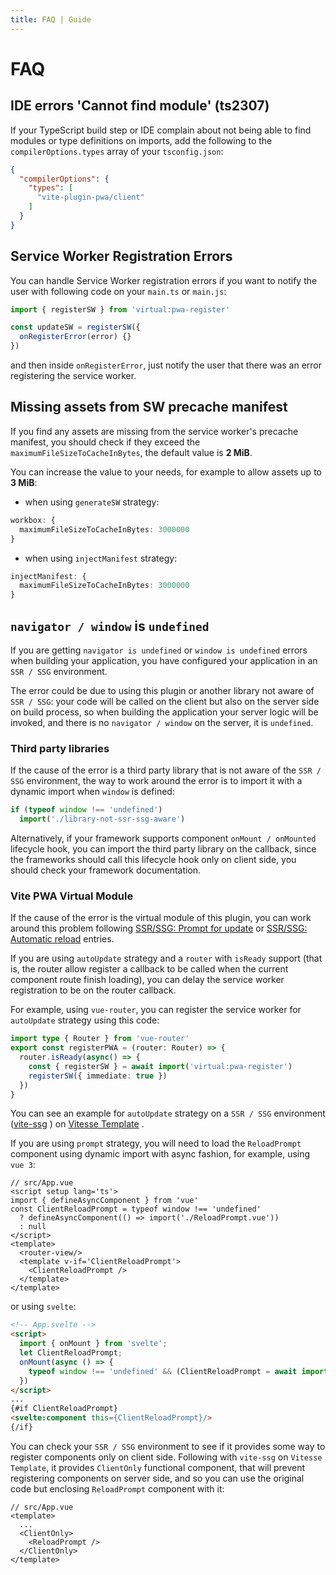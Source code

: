 ```yaml
---
title: FAQ | Guide
---
```


# FAQ

## IDE errors 'Cannot find module' (ts2307)

If your TypeScript build step or IDE complain about not being able to find modules or type definitions on imports, 
add the following to the `compilerOptions.types` array of your `tsconfig.json`:

```json
{
  "compilerOptions": {
    "types": [
      "vite-plugin-pwa/client"
    ]
  }
}
```

## Service Worker Registration Errors

You can handle Service Worker registration errors if you want to notify the user with following code on your `main.ts` 
or `main.js`:

```ts
import { registerSW } from 'virtual:pwa-register'

const updateSW = registerSW({
  onRegisterError(error) {}
})
```

and then inside `onRegisterError`, just notify the user that there was an error registering the service worker.

## Missing assets from SW precache manifest

If you find any assets are missing from the service worker's precache manifest, you should check if they exceed the
`maximumFileSizeToCacheInBytes`, the default value is **2 MiB**.

You can increase the value to your needs, for example to allow assets up to **3 MiB**:
- when using `generateSW` strategy:
```ts
workbox: {
  maximumFileSizeToCacheInBytes: 3000000
}
```
- when using `injectManifest` strategy:
```ts
injectManifest: {
  maximumFileSizeToCacheInBytes: 3000000
}
```

## `navigator / window` is `undefined`

If you are getting `navigator is undefined` or `window is undefined` errors when building your application, you have 
configured your application in an `SSR / SSG` environment.

The error could be due to using this plugin or another library not aware of `SSR / SSG`:  your code will be called on 
the client but also on the server side on build process, so when building the application your server logic will be 
invoked, and there is no `navigator / window` on the server, it is `undefined`.

### Third party libraries

If the cause of the error is a third party library that is not aware of the `SSR / SSG` environment, the way to work 
around the error is to import it with a dynamic import when `window` is defined:

```ts
if (typeof window !== 'undefined')
  import('./library-not-ssr-ssg-aware')  
```

Alternatively, if your framework supports component `onMount / onMounted` lifecycle hook, you can import the third 
party library on the callback, since the frameworks should call this lifecycle hook only on client side, you should
check your framework documentation.

### Vite PWA Virtual Module

If the cause of the error is the virtual module of this plugin, you can work around this problem following 
[SSR/SSG: Prompt for update](/guide/prompt-for-update.html#ssr-ssg) or
[SSR/SSG: Automatic reload](/guide/auto-update.html#ssr-ssg) entries.

If you are using `autoUpdate` strategy and a `router` with `isReady` support (that is, the router allow register a callback
to be called when the current component route finish loading), you can delay the service worker registration to be on the 
router callback.

For example, using `vue-router`, you can register the service worker for `autoUpdate` strategy using this code:

```ts
import type { Router } from 'vue-router'
export const registerPWA = (router: Router) => {
  router.isReady(async() => {
    const { registerSW } = await import('virtual:pwa-register')
    registerSW({ immediate: true })
  })
}
```

You can see an example for `autoUpdate` strategy on a `SSR / SSG` environment ([vite-ssg](https://github.com/antfu/vite-ssg) <outbound-link />)
on [Vitesse Template](https://github.com/antfu/vitesse/blob/main/src/modules/pwa.ts) <outbound-link />. 

If you are using `prompt` strategy, you will need to load the `ReloadPrompt` component using dynamic import with async fashion,
for example, using `vue 3`:

```vue
// src/App.vue
<script setup lang='ts'>
import { defineAsyncComponent } from 'vue'
const ClientReloadPrompt = typeof window !== 'undefined' 
  ? defineAsyncComponent(() => import('./ReloadPrompt.vue'))
  : null
</script>
<template>
  <router-view/>
  <template v-if='ClientReloadPrompt'>
    <ClientReloadPrompt />
  </template>
</template>
```

or using `svelte`:

```html
<!-- App.svelte -->
<script>
  import { onMount } from 'svelte';
  let ClientReloadPrompt;
  onMount(async () => {
    typeof window !== 'undefined' && (ClientReloadPrompt = await import('$lib/ReloadPrompt.svelte')).default)
  })
</script>
...
{#if ClientReloadPrompt}
<svelte:component this={ClientReloadPrompt}/>
{/if}
```

You can check your `SSR / SSG` environment to see if it provides some way to register components only on client side.
Following with `vite-ssg` on `Vitesse Template`, it provides `ClientOnly` functional component, that will prevent 
registering components on server side, and so you can use the original code but enclosing `ReloadPrompt` component with 
it:

```vue
// src/App.vue
<template>
  ...
  <ClientOnly>
    <ReloadPrompt />
  </ClientOnly>
</template>
```
